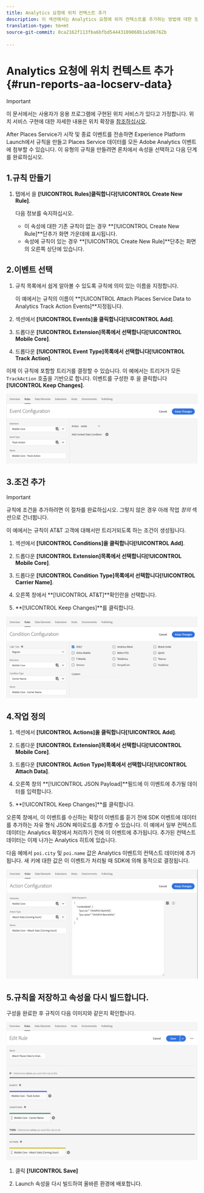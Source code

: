 ```yaml
---
title: Analytics 요청에 위치 컨텍스트 추가
description: 이 섹션에서는 Analytics 요청에 위치 컨텍스트를 추가하는 방법에 대한 정보를 제공합니다.
translation-type: tm+mt
source-git-commit: 0ca2162f113fba6bfbd54443109068b1a506762b

---
```



# Analytics 요청에 위치 컨텍스트 추가 {#run-reports-aa-locserv-data}

>[!IMPORTANT]
>
>이 문서에서는 사용자가 응용 프로그램에 구현된 위치 서비스가 있다고 가정합니다. 위치 서비스 구현에 대한 자세한 내용은 위치 확장을 [참조하십시오](/help/places-ext-aep-sdks/places-extension/places-extension.md).

After Places Service가 시작 및 종료 이벤트를 전송하면 Experience Platform Launch에서 규칙을 만들고 Places Service 데이터를 모든 Adobe Analytics 이벤트에 첨부할 수 있습니다. 이 유형의 규칙을 만들려면 론치에서 속성을 선택하고 다음 단계를 완료하십시오.

## 1.규칙 만들기

1. 탭에서 을 **[!UICONTROL Rules]**클릭합니다**[!UICONTROL Create New Rule]**.

   다음 정보를 숙지하십시오.
   * 이 속성에 대한 기존 규칙이 없는 경우 **[!UICONTROL Create New Rule]**단추가 화면 가운데에 표시됩니다.
   * 속성에 규칙이 있는 경우 **[!UICONTROL Create New Rule]**단추는 화면의 오른쪽 상단에 있습니다.

## 2.이벤트 선택

1. 규칙 목록에서 쉽게 알아볼 수 있도록 규칙에 의미 있는 이름을 지정합니다.

   이 예에서는 규칙의 이름이 **[!UICONTROL Attach Places Service Data to Analytics Track Action Events]**지정됩니다.

1. 섹션에서 **[!UICONTROL Events]**을 클릭합니다**[!UICONTROL Add]**.

1. 드롭다운 **[!UICONTROL Extension]**목록에서 선택합니다**[!UICONTROL Mobile Core]**.

1. 드롭다운 **[!UICONTROL Event Type]**목록에서 선택합니다**[!UICONTROL Track Action]**.

이제 이 규칙에 포함할 트리거를 결정할 수 있습니다. 이 예에서는 트리거가 모든 `TrackAction` 호출을 기반으로 합니다. 이벤트를 구성한 후 을 클릭합니다 **[!UICONTROL Keep Changes]**.

![&quot;이벤트 만들기&quot;](/help/assets/ad-setEvent_use-analytics-data.png)


## 3.조건 추가

>[!IMPORTANT]
>
>규칙에 조건을 추가하려면 이 절차를 완료하십시오. 그렇지 않은 경우 아래 작업 *정의* 섹션으로 건너뜁니다.

이 예에서는 규칙이 AT&amp;T 고객에 대해서만 트리거되도록 하는 조건이 생성됩니다.

1. 섹션에서 **[!UICONTROL Conditions]**을 클릭합니다**[!UICONTROL Add]**.

1. 드롭다운 **[!UICONTROL Extension]**목록에서 선택합니다**[!UICONTROL Mobile Core]**.

1. 드롭다운 **[!UICONTROL Condition Type]**목록에서 선택합니다**[!UICONTROL Carrier Name]**.

1. 오른쪽 창에서 **[!UICONTROL AT&T]**확인란을 선택합니다.

1. **[!UICONTROL Keep Changes]**를 클릭합니다.

![&quot;조건 만들기&quot;](/help/assets/ad-setCondition_use-analytics-data.png)

## 4.작업 정의

1. 섹션에서 **[!UICONTROL Actions]**을 클릭합니다**[!UICONTROL Add]**.

1. 드롭다운 **[!UICONTROL Extension]**목록에서 선택합니다**[!UICONTROL Mobile Core]**.

1. 드롭다운 **[!UICONTROL Action Type]**목록에서 선택합니다**[!UICONTROL Attach Data]**.

1. 오른쪽 창의 **[!UICONTROL JSON Payload]**필드에 이 이벤트에 추가될 데이터를 입력합니다.

1. **[!UICONTROL Keep Changes]**를 클릭합니다.

오른쪽 창에서, 이 이벤트를 수신하는 확장이 이벤트를 듣기 전에 SDK 이벤트에 데이터를 추가하는 자유 형식 JSON 페이로드를 추가할 수 있습니다. 이 예에서 일부 컨텍스트 데이터는 Analytics 확장에서 처리하기 전에 이 이벤트에 추가됩니다. 추가된 컨텍스트 데이터는 이제 나가는 Analytics 히트에 있습니다.

다음 예에서 `poi.city` 및 `poi.name` 값은 Analytics 이벤트의 컨텍스트 데이터에 추가됩니다. 새 키에 대한 값은 이 이벤트가 처리될 때 SDK에 의해 동적으로 결정됩니다.

![&quot;작업 만들기&quot;](/help/assets/ad-setAction_use-analytics-data.png)

## 5.규칙을 저장하고 속성을 다시 빌드합니다.

구성을 완료한 후 규칙이 다음 이미지와 같은지 확인합니다.

![&quot;규칙이 완료되었습니다.&quot;](/help/assets/ad-ruleComplete_use-analytics-data.png)

1. 클릭 **[!UICONTROL Save]**

1. Launch 속성을 다시 빌드하여 올바른 환경에 배포합니다.
